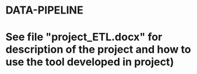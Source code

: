 # DATA-PIPELINE

# See file "project_ETL.docx" for description of the project and how to use the tool developed in project)
